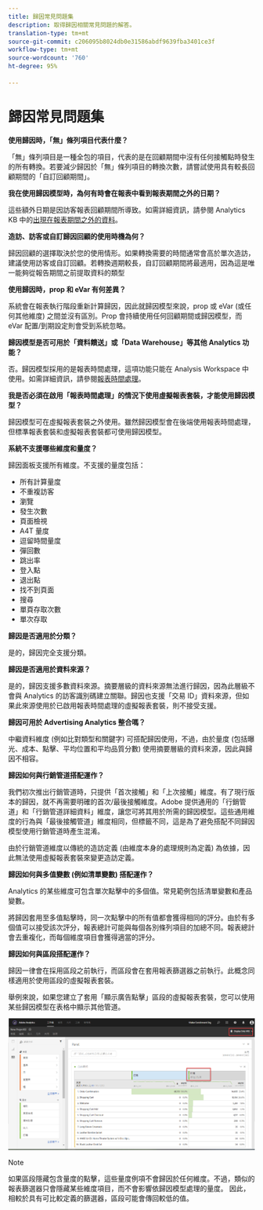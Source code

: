 ```yaml
---
title: 歸因常見問題集
description: 取得歸因相關常見問題的解答。
translation-type: tm+mt
source-git-commit: c206095b8024db0e31586abdf9639fba3401ce3f
workflow-type: tm+mt
source-wordcount: '760'
ht-degree: 95%

---
```



# 歸因常見問題集

**使用歸因時，「無」條列項目代表什麼？**

「無」條列項目是一種全包的項目，代表的是在回顧期間中沒有任何接觸點時發生的所有轉換。若要減少歸因於「無」條列項目的轉換次數，請嘗試使用具有較長回顧期間的「自訂回顧期間」。

**我在使用歸因模型時，為何有時會在報表中看到報表期間之外的日期？**

這些額外日期是因訪客報表回顧期間所導致。如需詳細資訊，請參閱 Analytics KB 中的[出現在報表期間之外的資料](https://helpx.adobe.com/tw/analytics/kb/data-appearing-outside-reporting-window.html)。

**造訪、訪客或自訂歸因回顧的使用時機為何？**

歸因回顧的選擇取決於您的使用情形。如果轉換需要的時間通常會高於單次造訪，建議使用訪客或自訂回顧。若轉換週期較長，自訂回顧期間將最適用，因為這是唯一能夠從報告期間之前提取資料的類型

**使用歸因時，prop 和 eVar 有何差異？**

系統會在報表執行階段重新計算歸因，因此就歸因模型來說，prop 或 eVar (或任何其他維度) 之間並沒有區別。Prop 會持續使用任何回顧期間或歸因模型，而 eVar 配置/到期設定則會受到系統忽略。

**歸因模型是否可用於「資料饋送」或「Data Warehouse」等其他 Analytics 功能？**

否。歸因模型採用的是報表時間處理，這項功能只能在 Analysis Workspace 中使用。如需詳細資訊，請參閱[報表時間處理](/help/components/vrs/vrs-report-time-processing.md)。

**我是否必須在啟用「報表時間處理」的情況下使用虛擬報表套裝，才能使用歸因模型？**

歸因模型可在虛擬報表套裝之外使用。雖然歸因模型會在後端使用報表時間處理，但標準報表套裝和虛擬報表套裝都可使用歸因模型。

**系統不支援哪些維度和量度？**

歸因面板支援所有維度。不支援的量度包括：

* 所有計算量度
* 不重複訪客
* 瀏覽
* 發生次數
* 頁面檢視
* A4T 量度
* 逗留時間量度
* 彈回數
* 跳出率
* 登入點
* 退出點
* 找不到頁面
* 搜尋
* 單頁存取次數
* 單次存取

**歸因是否適用於分類？**

是的，歸因完全支援分類。

**歸因是否適用於資料來源？**

是的，歸因支援多數資料來源。摘要層級的資料來源無法進行歸因，因為此層級不會與 Analytics 的訪客識別碼建立關聯。歸因也支援「交易 ID」資料來源，但如果此來源使用於已啟用報表時間處理的虛擬報表套裝，則不接受支援。

**歸因可用於 Advertising Analytics 整合嗎？**

中繼資料維度 (例如比對類型和關鍵字) 可搭配歸因使用，不過，由於量度 (包括曝光、成本、點擊、平均位置和平均品質分數) 使用摘要層級的資料來源，因此與歸因不相容。

**歸因如何與行銷管道搭配運作？**

我們初次推出行銷管道時，只提供「首次接觸」和「上次接觸」維度。有了現行版本的歸因，就不再需要明確的首次/最後接觸維度。Adobe 提供通用的「行銷管道」和「行銷管道詳細資料」維度，讓您可將其用於所需的歸因模型。這些通用維度的行為與「最後接觸管道」維度相同，但標籤不同，這是為了避免搭配不同歸因模型使用行銷管道時產生混淆。

由於行銷管道維度以傳統的造訪定義 (由維度本身的處理規則為定義) 為依據，因此無法使用虛擬報表套裝來變更造訪定義。

**歸因如何與多值變數 (例如清單變數) 搭配運作？**

Analytics 的某些維度可包含單次點擊中的多個值。常見範例包括清單變數和產品變數。

將歸因套用至多值點擊時，同一次點擊中的所有值都會獲得相同的評分。由於有多個值可以接受該次評分，報表總計可能與每個各別條列項目的加總不同。報表總計會去重複化，而每個維度項目會獲得適當的評分。

**歸因如何與區段搭配運作？**

歸因一律會在採用區段之前執行，而區段會在套用報表篩選器之前執行。此概念同樣適用於使用區段的虛擬報表套裝。

舉例來說，如果您建立了套用「顯示廣告點擊」區段的虛擬報表套裝，您可以使用某些歸因模型在表格中顯示其他管道。

![僅限顯示廣告的虛擬報表套裝](assets/vrs-aiq-example.png)

>[!NOTE]
>
> 如果區段隱藏包含量度的點擊，這些量度例項不會歸因於任何維度。不過，類似的報表篩選器只會隱藏某些維度項目，而不會影響依歸因模型處理的量度。 因此，相較於具有可比較定義的篩選器，區段可能會傳回較低的值。
